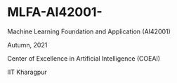 # MLFA-AI42001-
Machine Learning Foundation and Application (AI42001)

Autumn, 2021

Center of Excellence in Artificial Intelligence (COEAI)

IIT Kharagpur


